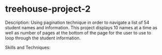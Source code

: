 # treehouse-project-2

Description: Using pagination technique in order to navigate a list of 54 student names and information. This project displays 10 names at a time as well as number of pages at the bottom of the page for the user to use to loop through the student information. 

Skills and Techniques: 

